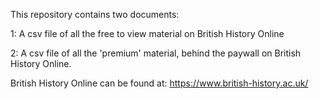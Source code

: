 This repository contains two documents:

1: A csv file of all the free to view material on British History Online

2: A csv file of all the 'premium' material, behind the paywall on British History Online.

British History Online can be found at: https://www.british-history.ac.uk/
